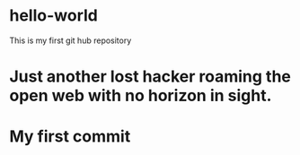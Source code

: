 # hello-world
This is my first git hub repository
# Just another lost hacker roaming the open web with no horizon in sight.
# My first commit
